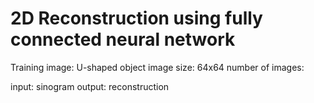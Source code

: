 # 2D Reconstruction using fully connected neural network

Training image: U-shaped object
image size: 64x64
number of images:

input: sinogram
output: reconstruction
